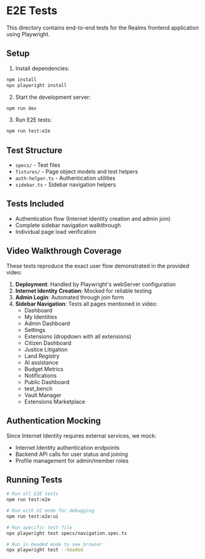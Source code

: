 # E2E Tests

This directory contains end-to-end tests for the Realms frontend application using Playwright.

## Setup

1. Install dependencies:
```bash
npm install
npx playwright install
```

2. Start the development server:
```bash
npm run dev
```

3. Run E2E tests:
```bash
npm run test:e2e
```

## Test Structure

- `specs/` - Test files
- `fixtures/` - Page object models and test helpers
- `auth-helper.ts` - Authentication utilities
- `sidebar.ts` - Sidebar navigation helpers

## Tests Included

- Authentication flow (Internet Identity creation and admin join)
- Complete sidebar navigation walkthrough
- Individual page load verification

## Video Walkthrough Coverage

These tests reproduce the exact user flow demonstrated in the provided video:

1. **Deployment**: Handled by Playwright's webServer configuration
2. **Internet Identity Creation**: Mocked for reliable testing
3. **Admin Login**: Automated through join form
4. **Sidebar Navigation**: Tests all pages mentioned in video:
   - Dashboard
   - My Identities
   - Admin Dashboard
   - Settings
   - Extensions (dropdown with all extensions)
   - Citizen Dashboard
   - Justice Litigation
   - Land Registry
   - AI assistance
   - Budget Metrics
   - Notifications
   - Public Dashboard
   - test_bench
   - Vault Manager
   - Extensions Marketplace

## Authentication Mocking

Since Internet Identity requires external services, we mock:
- Internet Identity authentication endpoints
- Backend API calls for user status and joining
- Profile management for admin/member roles

## Running Tests

```bash
# Run all E2E tests
npm run test:e2e

# Run with UI mode for debugging
npm run test:e2e:ui

# Run specific test file
npx playwright test specs/navigation.spec.ts

# Run in headed mode to see browser
npx playwright test --headed
```
